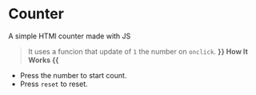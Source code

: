 # Counter
A simple HTMl counter made with JS
> It uses a funcion that update of `1` the number on `onclick`.
**}} How It Works {{**
- Press the number to start count.
- Press `reset` to reset.
